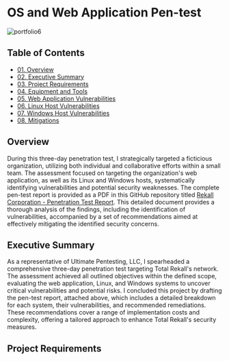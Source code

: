 # OS and Web Application Pen-test

![portfolio6](https://github.com/CJanecka/Projects_and_CTFs/assets/131223318/c270a7bf-30ee-4a68-8e82-f9eda9a1991e)

## Table of Contents

  + [01. Overview](#Overview)
  + [02. Executive Summary](#Executive-Summary)
  + [03. Project Requirements](#Project-Requirements)
  + [04. Equipment and Tools](#Equipment-and-Tools)
  + [05. Web Application Vulnerabilities](#Web-Application-Vulnerabilities)
  + [06. Linux Host Vulnerabilities](#Linux-Host-Vulnerabilities)
  + [07. Windows Host Vulnerabilities](#Windows-Host-Vulnerabilities)
  + [08. Mitigations](#Mitigations)

## Overview

During this three-day penetration test, I strategically targeted a ficticious organization, utilizing both individual and collaborative efforts within a small team. The assessment focused on targeting the organization's web application, as well as its Linux and Windows hosts, systematically identifying vulnerabilities and potential security weaknesses. The complete pen-test report is provided as a PDF in this GitHub repository titled [Rekall Corporation - Penetration Test Report](https://github.com/CJanecka/Projects_and_CTFs/files/14016819/Rekall.Corporation.-.Penetration.Test.Report._.Collin.Janecka.pdf). This detailed document provides a thorough analysis of the findings, including the identification of vulnerabilities, accompanied by a set of recommendations aimed at effectively mitigating the identified security concerns.

## Executive Summary

As a representative of Ultimate Pentesting, LLC, I spearheaded a comprehensive three-day penetration test targeting Total Rekall's network. The assessment achieved all outlined objectives within the defined scope, evaluating the web application, Linux, and Windows systems to uncover critical vulnerabilities and potential risks. I concluded this project by drafting the pen-test report, attached above, which includes a detailed breakdown for each system, their vulnerabilities, and recommended remediations. These recommendations cover a range of implementation costs and complexity, offering a tailored approach to enhance Total Rekall's security measures.

## Project Requirements

